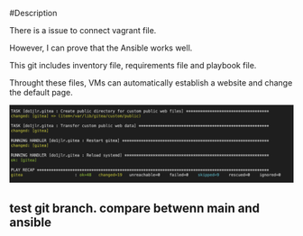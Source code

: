 #Description

There is a issue to connect vagrant file.

However, I can prove that the Ansible works well.

This git includes inventory file, requirements file and playbook file.

Throught these files, VMs can automatically establish a website and change the default page.

![Alt text](Screenshot.png "the screenshot")


## test git branch. compare betwenn main and ansible

